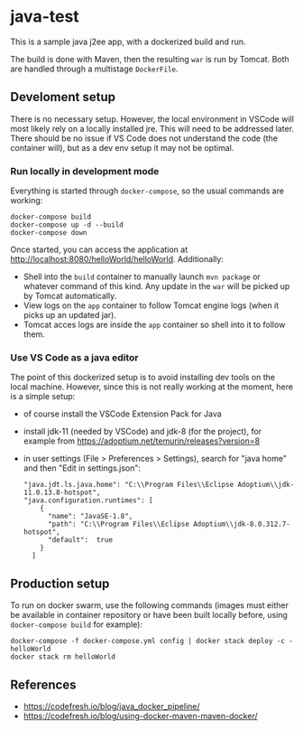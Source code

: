 # java-test

This is a sample java j2ee app, with a dockerized build and run.

The build is done with Maven, then the resulting `war` is run by Tomcat. Both are handled through a multistage `DockerFile`.

## Develoment setup

There is no necessary setup. However, the local environment in VSCode will most likely rely on a locally installed jre. This will need to be addressed later. There should be no issue if VS Code does not understand the code (the container will), but as a dev env setup it may not be optimal.

### Run locally in development mode

Everything is started through `docker-compose`, so the usual commands are working:

    docker-compose build
    docker-compose up -d --build
    docker-compose down

Once started, you can access the application at <http://localhost:8080/helloWorld/helloWorld>. Additionally:

- Shell into the `build` container to manually launch `mvn package` or whatever command of this kind. Any update in the `war` will be picked up by Tomcat automatically.
- View logs on the `app` container to follow Tomcat engine logs (when it picks up an updated jar).
- Tomcat acces logs are inside the `app` container so shell into it to follow them.

### Use VS Code as a java editor

The point of this dockerized setup is to avoid installing dev tools on the local machine. However, since this is not really working at the moment, here is a simple setup:

- of course install the VSCode Extension Pack for Java
- install jdk-11 (needed by VSCode) and jdk-8 (for the project), for example from <https://adoptium.net/temurin/releases?version=8>
- in user settings (File > Preferences > Settings), search for "java home" and then "Edit in settings.json":

      "java.jdt.ls.java.home": "C:\\Program Files\\Eclipse Adoptium\\jdk-11.0.13.8-hotspot",
      "java.configuration.runtimes": [
          {
            "name": "JavaSE-1.8",
            "path": "C:\\Program Files\\Eclipse Adoptium\\jdk-8.0.312.7-hotspot",
            "default":  true
          }
        ]

## Production setup

To run on docker swarm, use the following commands (images must either be available in container repository or have been built locally before, using `docker-compose build` for example):

    docker-compose -f docker-compose.yml config | docker stack deploy -c - helloWorld
    docker stack rm helloWorld

## References

- <https://codefresh.io/blog/java_docker_pipeline/>
- <https://codefresh.io/blog/using-docker-maven-maven-docker/>
